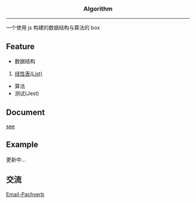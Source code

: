 <h3 align="center">Algorithm</h3>

---

一个使用 js 构建的数据结构与算法的 box

## Feature

- 数据结构
 1. [线性表(List)](https://github.com/front-end-open/algorithm/blob/15cb2689016dd361bff00138365fe6432f73af7f/src/dataStructure/List/LinkedList.ts)
- 算法
- 测试(Jest)

## Document
[see](https://front-end-open.github.io/algorithm/)

## Example
更新中...

## 交流

[Email-Pachverb](1506262681@qq.com)
